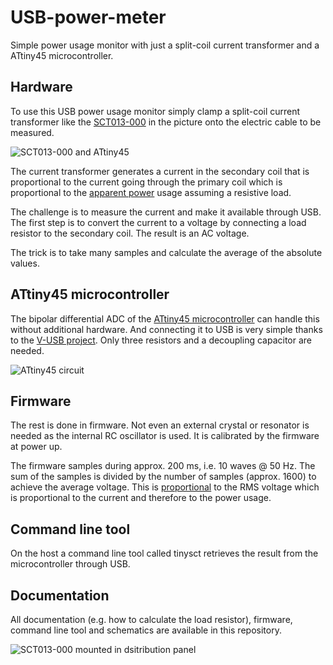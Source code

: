# USB-power-meter
Simple power usage monitor with just a split-coil current transformer and a ATtiny45 microcontroller.

## Hardware

To use this USB power usage monitor simply clamp a split-coil current transformer like the [SCT013-000](https://docs.openenergymonitor.org/electricity-monitoring/ct-sensors/yhdc-sct-013-000-ct-sensor-report.html) in the picture onto the electric cable to be measured.

<picture>
 <img alt="SCT013-000 and ATtiny45" src="https://github.com/rodajc/USB-power-meter/blob/main/images/ATTINY45%2BSCT013-000-100-small.jpg">
</picture>

The current transformer generates a current in the secondary coil that is proportional to the current going through the primary coil which is proportional to the [apparent power](https://en.wikipedia.org/wiki/AC_power#Apparent_power) usage assuming a resistive load.

The challenge is to measure the current and make it available through USB. The first step is to convert the current to a voltage by connecting a load resistor to the secondary coil. The result is an AC voltage.

The trick is to take many samples and calculate the average of the absolute values.

## ATtiny45 microcontroller

The bipolar differential ADC of the [ATtiny45 microcontroller](https://www.microchip.com/en-us/product/ATtiny45) can handle this without additional hardware. And connecting it to USB is very simple thanks to the [V-USB project](https://www.obdev.at/products/vusb/index.html). Only three resistors and a decoupling capacitor are needed.

<picture>
 <img alt="ATtiny45 circuit" src="https://github.com/rodajc/USB-power-meter/blob/main/images/tinysct-micro-small.png">
</picture>

## Firmware

The rest is done in firmware. Not even an external crystal or resonator is needed as the internal RC oscillator is used. It is calibrated by the firmware at power up.

The firmware samples during approx. 200 ms, i.e. 10 waves @ 50 Hz. The sum of the samples is divided by the number of samples (approx. 1600) to achieve the average voltage. This is [proportional](https://www.electronics-tutorials.ws/accircuits/average-voltage.html) to the RMS voltage which is proportional to the current and therefore to the power usage.

## Command line tool

On the host a command line tool called tinysct retrieves the result from the microcontroller through USB.

## Documentation

All documentation (e.g. how to calculate the load resistor), firmware, command line tool and schematics are available in this repository.

<picture>
 <img alt="SCT013-000 mounted in dsitribution panel" src="https://github.com/rodajc/USB-power-meter/blob/main/images/SCT013-000-mounted-small.jpg">
</picture>


